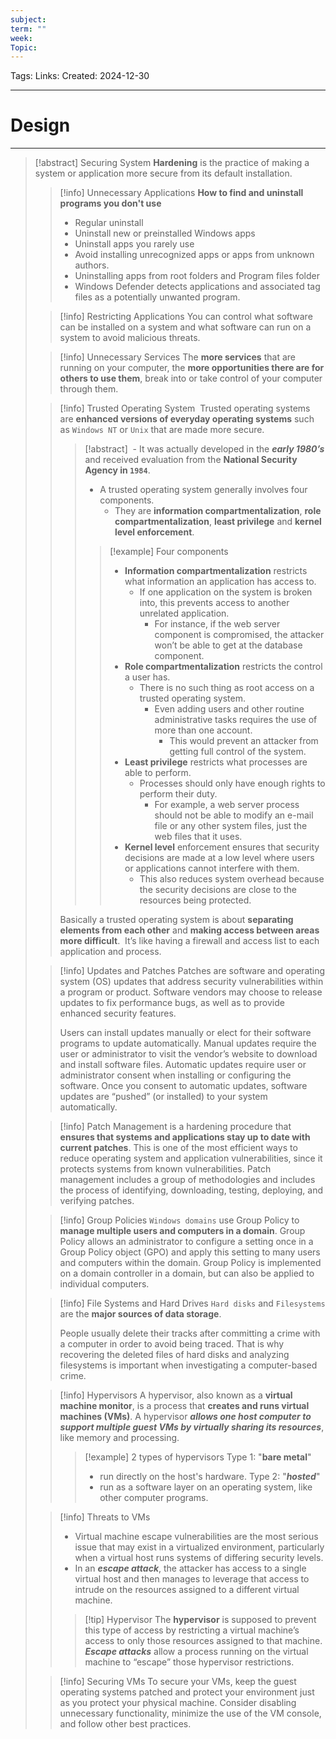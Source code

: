```yaml
---
subject: 
term: ""
week: 
Topic:
---
```

Tags:
Links:
Created: 2024-12-30

---
# Design

---

> [!abstract] Securing System
> __Hardening__ is the practice of making a system or application more secure from its default installation.
> 
>> [!info] Unnecessary Applications
>> __How to find and uninstall programs you don't use__
>> - Regular uninstall
>> - Uninstall new or preinstalled Windows apps
>> - Uninstall apps you rarely use
>> - Avoid installing unrecognized apps or apps from unknown authors.
>> - Uninstalling apps from root folders and Program files folder
>> - Windows Defender detects applications and associated tag files as a potentially unwanted program.
>
>> [!info] Restricting Applications
>> You can control what software can be installed on a system and what software can run on a system to avoid malicious threats.
>
>
>> [!info] Unnecessary Services
>> The __more services__ that are running on your computer, the __more opportunities there are for others to use them__, break into or take control of your computer through them.
>
>
>> [!info] Trusted Operating System
>>  Trusted operating systems are __enhanced versions of everyday operating systems__ such as `Windows NT` or `Unix` that are made more secure.
>>> [!abstract]
>>>  - It was actually developed in the ___early 1980’s___ and received evaluation from the __National Security Agency in `1984`__.  
>>>  - A trusted operating system generally involves four components.  
>>> 	- They are __information compartmentalization__, __role compartmentalization__, __least privilege__ and __kernel level enforcement__.
>>>> [!example] Four components
>>>> - __Information compartmentalization__ restricts what information an application has access to.  
>>>> 	- If one application on the system is broken into, this prevents access to another unrelated application.  
>>>> 		- For instance, if the web server component is compromised, the attacker won’t be able to get at the database component.
>>>> - __Role compartmentalization__ restricts the control a user has.  
>>>> 	- There is no such thing as root access on a trusted operating system.  
>>>> 		- Even adding users and other routine administrative tasks requires the use of more than one account.  
>>>> 			- This would prevent an attacker from getting full control of the system.
>>>> - __Least privilege__ restricts what processes are able to perform. 
>>>> 	- Processes should only have enough rights to perform their duty.  
>>>> 		- For example, a web server process should not be able to modify an e-mail file or any other system files, just the web files that it uses.
>>>> - __Kernel level__ enforcement ensures that security decisions are made at a low level where users or applications cannot interfere with them.  
>>>> 	- This also reduces system overhead because the security decisions are close to the resources being protected.
>>
>> Basically a trusted operating system is about __separating elements from each other__ and __making access between areas more difficult__.  
>> It’s like having a firewall and access list to each application and process.
>
>
>> [!info] Updates and Patches
>> Patches are software and operating system (OS) updates that address security vulnerabilities within a program or product. Software vendors may choose to release updates to fix performance bugs, as well as to provide enhanced security features.
>> 
>> Users can install updates manually or elect for their software programs to update automatically. Manual updates require the user or administrator to visit the vendor’s website to download and install software files. Automatic updates require user or administrator consent when installing or configuring the software. Once you consent to automatic updates, software updates are “pushed” (or installed) to your system automatically.
>
>
>> [!info] Patch Management
>>is a hardening procedure that __ensures that systems and applications stay up to date with current patches__. 
>>This is one of the most efficient ways to reduce operating system and application vulnerabilities, since it protects systems from known vulnerabilities. 
>>Patch management includes a group of methodologies and includes the process of identifying, downloading, testing, deploying, and verifying patches.
>
>
>> [!info] Group Policies
>> `Windows domains` use Group Policy to __manage multiple users and computers in a domain__. 
>> Group Policy allows an administrator to configure a setting once in a Group Policy object (GPO) and apply this setting to many users and computers within the domain. 
>> Group Policy is implemented on a domain controller in a domain, but can also be applied to individual computers.
>
>
>> [!info] File Systems and Hard Drives
>> `Hard disks` and `Filesystems` are the __major sources of data storage__.
>> 
>> People usually delete their tracks after committing a crime with a computer in order to avoid being traced. 
>> That is why recovering the deleted files of hard disks and analyzing filesystems is important when investigating a computer-based crime.
>
>
>> [!info] Hypervisors
>> A hypervisor, also known as a __virtual machine monitor__, is a process that __creates and runs virtual machines (VMs)__. 
>> A hypervisor ___allows one host computer to support multiple guest VMs by virtually sharing its resources___, like memory and processing.
>>> [!example] 2 types of hypervisors
>>> Type 1: "__bare metal__"
>>> - run directly on the host's hardware.
>>> Type 2: "___hosted___"
>>> - run as a software layer on an operating system, like other computer programs.
>
>
>> [!info] Threats to VMs
>> - Virtual machine escape vulnerabilities are the most serious issue that may exist in a virtualized environment, particularly when a virtual host runs systems of differing security levels. 
>> - In an ___escape attack___, the attacker has access to a single virtual host and then manages to leverage that access to intrude on the resources assigned to a different virtual machine.
>>> [!tip] Hypervisor
>>> The __hypervisor__ is supposed to prevent this type of access by restricting a virtual machine’s access to only those resources assigned to that machine. 
>>> ___Escape attacks___ allow a process running on the virtual machine to “escape” those hypervisor restrictions.
>
>
>> [!info] Securing VMs
>> To secure your VMs, keep the guest operating systems patched and protect your environment just as you protect your physical machine.
>> Consider disabling unnecessary functionality, minimize the use of the VM console, and follow other best practices.